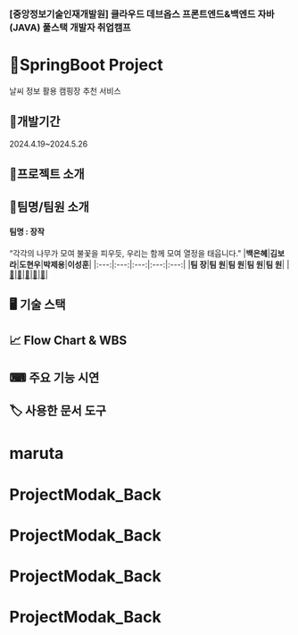 

### [중앙정보기술인재개발원] 클라우드 데브옵스 프론트엔드&백엔드 자바(JAVA) 풀스택 개발자 취업캠프

# 🚩SpringBoot Project 
날씨 정보 활용 캠핑장 추천 서비스


## 📆개발기간
2024.4.19~2024.5.26

## 👀프로젝트 소개



## 👥팀명/팀원 소개
#### 팀명 : 장작
“각각의 나무가 모여 불꽃을 피우듯, 우리는 함께 모여 열정을 태웁니다."
|**백은혜**|**김보라**|**도현우**|**박제용**|**이성훈**| 
|:---:|:---:|:---:|:---:|:---:|
|**팀  장**|**팀  원**|**팀  원**|**팀  원**|**팀  원**|
|[🔗](https://github.com/)|[🔗](https://github.com/kimpurple0520)|[🔗](https://github.com/)|[🔗](https://github.com/)|[🔗](https://github.com/)|


## 🖥 기술 스택

## 📈 Flow Chart & WBS


## ⌨ 주요 기능 시연

## 🏷 사용한 문서 도구
# maruta
# ProjectModak_Back
# ProjectModak_Back
# ProjectModak_Back
# ProjectModak_Back
